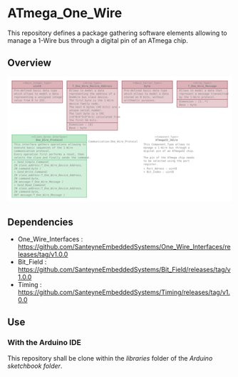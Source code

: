 # ATmega_One_Wire

This repository defines a package gathering software elements allowing to manage
a 1-Wire bus through a digital pin of an ATmega chip.

## Overview

![ATmega32_One_Wire overview](doc/ATmega32_One_Wire.svg)

## Dependencies

* One_Wire_Interfaces : https://github.com/SanteyneEmbeddedSystems/One_Wire_Interfaces/releases/tag/v1.0.0
* Bit_Field : https://github.com/SanteyneEmbeddedSystems/Bit_Field/releases/tag/v1.0.0
* Timing : https://github.com/SanteyneEmbeddedSystems/Timing/releases/tag/v1.0.0

## Use

### With the Arduino IDE

This repository shall be clone within the _libraries_ folder of the _Arduino
sketchbook folder_.